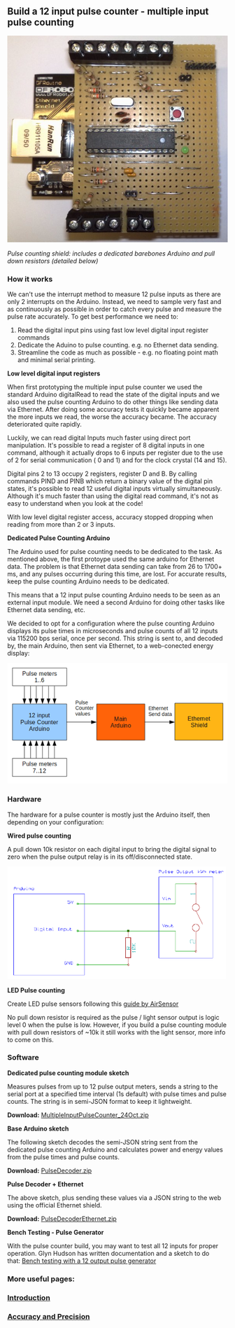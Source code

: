 ## Build a 12 input pulse counter - multiple input pulse counting

![](files/pulseimg.jpg)

_Pulse counting shield: includes a dedicated barebones Arduino and pull down resistors (detailed below)_

### How it works

We can't use the interrupt method to measure 12 pulse inputs as there are only 2 interrupts on the Arduino. Instead, we need to sample very fast and as continuously as possible in order to catch every pulse and measure the pulse rate accurately. To get best performance we need to:

1.  Read the digital input pins using fast low level digital input register commands
2.  Dedicate the Aduino to pulse counting. e.g. no Ethernet data sending.
3.  Streamline the code as much as possible - e.g. no floating point math and minimal serial printing.

**Low level digital input registers**

When first prototyping the multiple input pulse counter we used the standard Arduino digitalRead to read the state of the digital inputs and we also used the pulse counting Arduino to do other things like sending data via Ethernet. After doing some accuracy tests it quickly became apparent the more inputs we read, the worse the accuracy became. The accuracy deteriorated quite rapidly.

Luckily, we can read digital Inputs much faster using direct port manipulation. It's possible to read a register of 8 digital inputs in one command, although it actually drops to 6 inputs per register due to the use of 2 for serial communication ( 0 and 1) and for the clock crystal (14 and 15).

Digital pins 2 to 13 occupy 2 registers, register D and B. By calling commands PIND and PINB which return a binary value of the digital pin states, it's possible to read 12 useful digital inputs virtually simultaneously. Although it's much faster than using the digital read command, it's not as easy to understand when you look at the code!

With low level digital register access, accuracy stopped dropping when reading from more than 2 or 3 inputs.

**Dedicated Pulse Counting Arduino**

The Arduino used for pulse counting needs to be dedicated to the task. As mentioned above, the first protoype used the same arduino for Ethernet data. The problem is that Ethernet data sending can take from 26 to 1700+ ms, and any pulses occurring during this time, are lost. For accurate results, keep the pulse counting Arduino needs to be dedicated.

This means that a 12 input pulse counting Arduino needs to be seen as an external input module. We need a second Arduino for doing other tasks like Ethernet data sending, etc.

We decided to opt for a configuration where the pulse counting Arduino displays its pulse times in microseconds and pulse counts of all 12 inputs via 115200 bps serial, once per second. This string is sent to, and decoded by, the main Arduino, then sent via Ethernet, to a web-conected energy display:

![](files/12pulse.png)

### Hardware

The hardware for a pulse counter is mostly just the Arduino itself, then depending on your configuration:

**Wired pulse counting**

A pull down 10k resistor on each digital input to bring the digital signal to zero when the pulse output relay is in its off/disconnected state.

![](files/pocircuit.png)

**LED Pulse counting**

Create LED pulse sensors following this [guide by AirSensor](http://www.airsensor.co.uk/component/zoo/item/energy-monitor.html)

No pull down resistor is required as the pulse / light sensor output is logic level 0 when the pulse is low. However, if you build a pulse counting module with pull down resistors of ~10k it still works with the light sensor, more info to come on this.

### Software

**Dedicated pulse counting module sketch**

Measures pulses from up to 12 pulse output meters, sends a string to the serial port at a specified time interval (1s default) with pulse times and pulse counts. The string is in semi-JSON format to keep it lightweight.

**Download:** [MultipleInputPulseCounter_24Oct.zip](files/MultipleInputPulseCounter_24Oct.zip)

**Base Arduino sketch**

The following sketch decodes the semi-JSON string sent from the dedicated pulse counting Arduino and calculates power and energy values from the pulse times and pulse counts.

**Download:** [PulseDecoder.zip](files/pulseDecoder.zip)

**Pulse Decoder + Ethernet**

The above sketch, plus sending these values via a JSON string to the web using the official Ethernet shield.

**Download:** [PulseDecoderEthernet.zip](files/pulseDecoderEthernet.zip)

**Bench Testing - Pulse Generator**

With the pulse counter build, you may want to test all 12 inputs for proper operation. Glyn Hudson has written documentation and a sketch to do that: [Bench testing with a 12 output pulse generator](12-input-pulse-counting-testing)

### More useful pages:

### **[Introduction](introduction-to-pulse-counting)**

### **[Accuracy and Precision](accuracy-and-precision)**